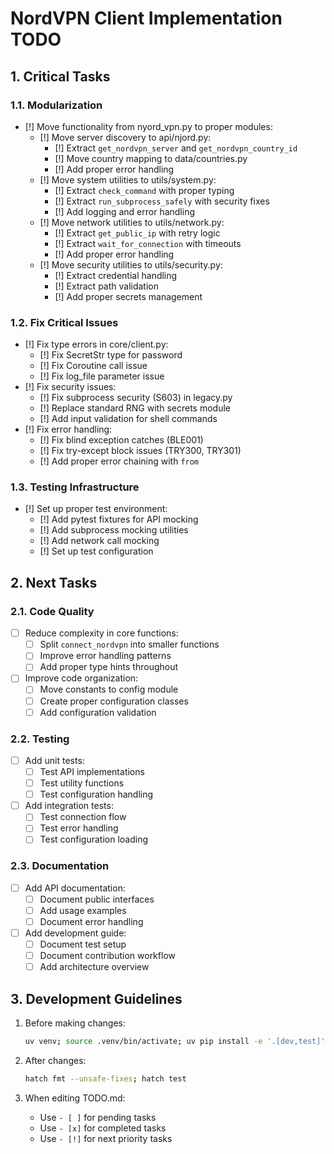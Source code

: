 # NordVPN Client Implementation TODO

## 1. Critical Tasks

### 1.1. Modularization
- [!] Move functionality from nyord_vpn.py to proper modules:
  - [!] Move server discovery to api/njord.py:
    - [!] Extract `get_nordvpn_server` and `get_nordvpn_country_id`
    - [!] Move country mapping to data/countries.py
    - [!] Add proper error handling
  - [!] Move system utilities to utils/system.py:
    - [!] Extract `check_command` with proper typing
    - [!] Extract `run_subprocess_safely` with security fixes
    - [!] Add logging and error handling
  - [!] Move network utilities to utils/network.py:
    - [!] Extract `get_public_ip` with retry logic
    - [!] Extract `wait_for_connection` with timeouts
    - [!] Add proper error handling
  - [!] Move security utilities to utils/security.py:
    - [!] Extract credential handling
    - [!] Extract path validation
    - [!] Add proper secrets management

### 1.2. Fix Critical Issues
- [!] Fix type errors in core/client.py:
  - [!] Fix SecretStr type for password
  - [!] Fix Coroutine call issue
  - [!] Fix log_file parameter issue
- [!] Fix security issues:
  - [!] Fix subprocess security (S603) in legacy.py
  - [!] Replace standard RNG with secrets module
  - [!] Add input validation for shell commands
- [!] Fix error handling:
  - [!] Fix blind exception catches (BLE001)
  - [!] Fix try-except block issues (TRY300, TRY301)
  - [!] Add proper error chaining with `from`

### 1.3. Testing Infrastructure
- [!] Set up proper test environment:
  - [!] Add pytest fixtures for API mocking
  - [!] Add subprocess mocking utilities
  - [!] Add network call mocking
  - [!] Set up test configuration

## 2. Next Tasks

### 2.1. Code Quality
- [ ] Reduce complexity in core functions:
  - [ ] Split `connect_nordvpn` into smaller functions
  - [ ] Improve error handling patterns
  - [ ] Add proper type hints throughout
- [ ] Improve code organization:
  - [ ] Move constants to config module
  - [ ] Create proper configuration classes
  - [ ] Add configuration validation

### 2.2. Testing
- [ ] Add unit tests:
  - [ ] Test API implementations
  - [ ] Test utility functions
  - [ ] Test configuration handling
- [ ] Add integration tests:
  - [ ] Test connection flow
  - [ ] Test error handling
  - [ ] Test configuration loading

### 2.3. Documentation
- [ ] Add API documentation:
  - [ ] Document public interfaces
  - [ ] Add usage examples
  - [ ] Document error handling
- [ ] Add development guide:
  - [ ] Document test setup
  - [ ] Document contribution workflow
  - [ ] Add architecture overview

## 3. Development Guidelines

1. Before making changes:
   ```bash
   uv venv; source .venv/bin/activate; uv pip install -e '.[dev,test]'; hatch fmt --unsafe-fixes; hatch test
   ```

2. After changes:
   ```bash
   hatch fmt --unsafe-fixes; hatch test
   ```

3. When editing TODO.md:
   - Use `- [ ]` for pending tasks
   - Use `- [x]` for completed tasks
   - Use `- [!]` for next priority tasks 